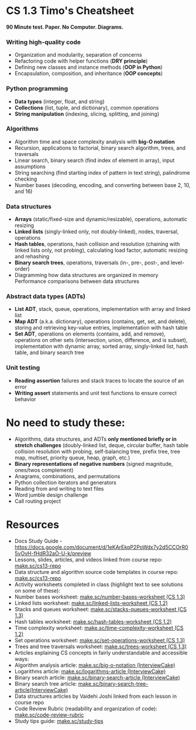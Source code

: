 # CS 1.3 Timo's Cheatsheet
**90 Minute test. Paper. No Computer. Diagrams.**
### Writing high-quality code
* Organization and modularity, separation of concerns
* Refactoring code with helper functions (**DRY principle**)
* Defining new classes and instance methods (**OOP in Python**)
* Encapsulation, composition, and inheritance (**OOP concepts**)

### Python programming
* **Data types** (integer, float, and string)
* **Collections** (list, tuple, and dictionary), common operations
* **String manipulation** (indexing, slicing, splitting, and joining)

### Algorithms
* Algorithm time and space complexity analysis with **big-O notation**
* Recursion, applications to factorial, binary search algorithm, trees, and traversals
* Linear search, binary search (find index of element in array), input assumptions
* String searching (find starting index of pattern in text string), palindrome checking
* Number bases (decoding, encoding, and converting between base 2, 10, and 16)

### Data structures
* **Arrays** (static/fixed-size and dynamic/resizable), operations, automatic resizing
* **Linked lists** (singly-linked only, not doubly-linked), nodes, traversal, operations
* **Hash tables**, operations, hash collision and resolution (chaining with linked lists only, not probing), calculating load factor, automatic resizing and rehashing
* **Binary search trees**, operations, traversals (in-, pre-, post-, and level-order)
* Diagramming how data structures are organized in memory
Performance comparisons between data structures

### Abstract data types (ADTs)
* **List ADT**, stack, queue, operations, implementation with array and linked list
* **Map ADT** (a.k.a. dictionary), operations (contains, get, set, and delete), storing and retrieving key-value entries, implementation with hash table
* **Set ADT**, operations on elements (contains, add, and remove), operations on other sets (intersection, union, difference, and is subset), implementation with dynamic array, sorted array, singly-linked list, hash table, and binary search tree

### Unit testing
* **Reading assertion** failures and stack traces to locate the source of an error
* **Writing assert** statements and unit test functions to ensure correct behavior

# No need to study these:
* Algorithms, data structures, and ADTs **only mentioned briefly or in stretch challenges** (doubly-linked list, deque, circular buffer, hash table collision resolution with probing, self-balancing tree, prefix tree, tree map, multiset, priority queue, heap, graph, etc.)
* **Binary representations of negative numbers** (signed magnitude, ones/twos complement)
* Anagrams, combinations, and permutations
* Python collection iterators and generators
* Reading from and writing to text files
* Word jumble design challenge
* Call routing project

# Resources
* Docs Study Guide - https://docs.google.com/document/d/1eKArEkqP2PoWdx7y2d5CCOrR05yOvH-fHdR32aO-U-k/preview
* Lessons, slides, articles, and videos linked from course repo: [make.sc/cs13-repo](http://make.sc/cs13-repo)
* Data structure and algorithm source code templates in course repo: [make.sc/cs13-repo](http://make.sc/cs13-repo)
* Activity worksheets completed in class (highlight text to see solutions on some of these):
* Number bases worksheet: [make.sc/number-bases-worksheet (CS 1.3)](https://github.com/Make-School-Courses/CS-1.3-Core-Data-Structures/blob/master/Lessons/slides/NumberBasesWorksheet.pdf)
* Linked lists worksheet: [make.sc/linked-lists-worksheet (CS 1.2)](https://docs.google.com/document/d/1hdhCZtQMwFuXs6x_X5lZYjHj47cTkRnqZiFn846J-pE/preview)
* Stacks and queues worksheet: [make.sc/stacks-queues-worksheet (CS 1.3)](https://docs.google.com/document/d/1zRnzN-QCKkejHTEBMzTQhdquY47Cu0JNbTNrliScVnw/preview)
* Hash tables worksheet: [make.sc/hash-tables-worksheet (CS 1.2)](http://make.sc/hash-tables-worksheet)
* Time complexity worksheet: [make.sc/time-complexity-worksheet (CS 1.2)](http://make.sc/time-complexity-worksheet)
* Set operations worksheet: [make.sc/set-operations-worksheet (CS 1.3)](http://make.sc/set-operations-worksheet)
* Trees and tree traversals worksheet: [make.sc/trees-worksheet (CS 1.3)](http://make.sc/trees-worksheet)
* Articles explaining CS concepts in fairly understandable and accessible ways:
* Algorithm analysis article: [make.sc/big-o-notation (InterviewCake)](https://www.interviewcake.com/article/python/big-o-notation-time-and-space-complexity)
* Logarithms article: [make.sc/logarithms-article (InterviewCake)](http://make.sc/logarithms-article)
* Binary search article: [make.sc/binary-search-article (InterviewCake)](http://make.sc/binary-search-article)
* Binary search tree article: [make.sc/binary-search-tree-article(InterviewCake)](http://make.sc/binary-search-article)
* Data structures articles by Vaidehi Joshi linked from each lesson in course repo
* Code Review Rubric (readability and organization of code): [make.sc/code-review-rubric](http://make.sc/code-review-rubric)
* Study tips guide: [make.sc/study-tips](http://make.sc/study-tips)
